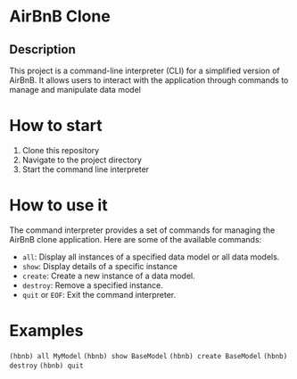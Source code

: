 # AirBnB Clone
## Description
This project is a command-line interpreter (CLI) for a simplified version of AirBnB. It allows users to interact with the application through commands to manage and manipulate data model
# How to start
1. Clone this repository
2. Navigate to the project directory
3. Start the command line interpreter
# How to use it
The command interpreter provides a set of commands for managing the AirBnB clone application. Here are some of the available commands:
- `all`: Display all instances of a specified data model or all data models.
- `show`: Display details of a specific instance
- `create`: Create a new instance of a data model.
- `destroy`: Remove a specified instance.
- `quit` or `EOF`: Exit the command interpreter.
# Examples
```(hbnb) all MyModel```
```(hbnb) show BaseModel```
```(hbnb) create BaseModel```
```(hbnb) destroy```
```(hbnb) quit```
